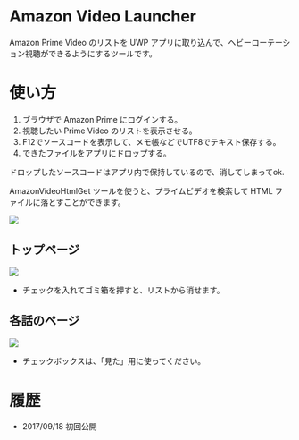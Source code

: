 # Amazon Video Launcher

Amazon Prime Video のリストを UWP アプリに取り込んで、ヘビーローテーション視聴ができるようにするツールです。

# 使い方

1. ブラウザで Amazon Prime にログインする。
2. 視聴したい Prime Video のリストを表示させる。
3. F12でソースコードを表示して、メモ帳などでUTF8でテキスト保存する。
4. できたファイルをアプリにドロップする。

ドロップしたソースコードはアプリ内で保持しているので、消してしまってok.

AmazonVideoHtmlGet ツールを使うと、プライムビデオを検索して HTML ファイルに落とすことができます。

<image src="images/003.jpg">


## トップページ
<image src="images/001.jpg">

* チェックを入れてゴミ箱を押すと、リストから消せます。

## 各話のページ

<image src="images/002.jpg">

* チェックボックスは、「見た」用に使ってください。

# 履歴

* 2017/09/18 初回公開
